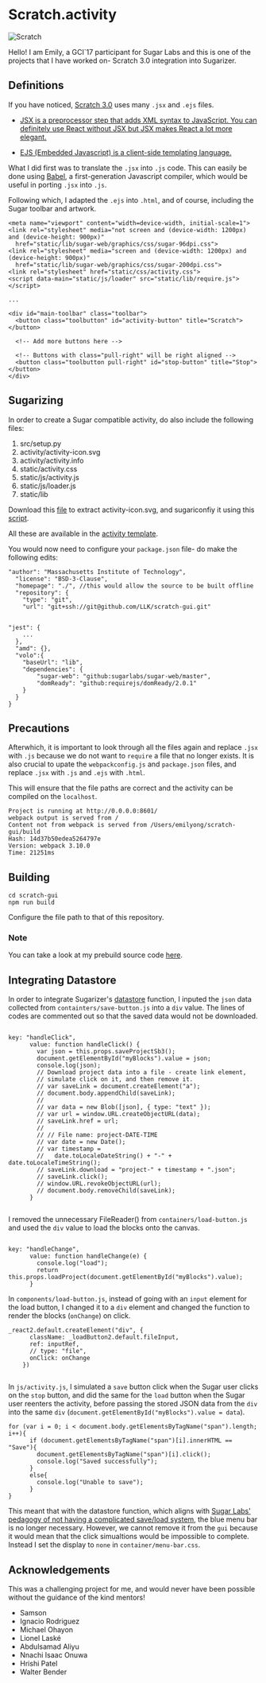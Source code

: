 # Scratch.activity
![Scratch](http://i68.tinypic.com/103zn7s.png)

Hello! I am Emily, a GCI`17 participant for Sugar Labs and this is one of the projects that I have worked on- Scratch 3.0 integration into Sugarizer.

## Definitions

If you have noticed, [Scratch 3.0](https://github.com/LLK/scratch-gui) uses many `.jsx` and `.ejs` files. 

+ [JSX is a preprocessor step that adds XML syntax to JavaScript. You can definitely use React without JSX but JSX makes React a lot more elegant.](http://buildwithreact.com/tutorial/jsx)

+ [EJS (Embedded Javascript) is a client-side templating language.](http://www.embeddedjs.com/)

What I did first was to translate the `.jsx` into `.js` code. This can easily be done using [Babel](https://babeljs.io/), a first-generation Javascript compiler, which would be useful in porting `.jsx` into `.js`.

Following which, I adapted the `.ejs` into `.html`, and of course, including the Sugar toolbar and artwork.

```
<meta name="viewport" content="width=device-width, initial-scale=1">
<link rel="stylesheet" media="not screen and (device-width: 1200px) and (device-height: 900px)"
  href="static/lib/sugar-web/graphics/css/sugar-96dpi.css">
<link rel="stylesheet" media="screen and (device-width: 1200px) and (device-height: 900px)"
  href="static/lib/sugar-web/graphics/css/sugar-200dpi.css">
<link rel="stylesheet" href="static/css/activity.css">
<script data-main="static/js/loader" src="static/lib/require.js"></script>

...

<div id="main-toolbar" class="toolbar">
  <button class="toolbutton" id="activity-button" title="Scratch"></button>

  <!-- Add more buttons here -->

  <!-- Buttons with class="pull-right" will be right aligned -->
  <button class="toolbutton pull-right" id="stop-button" title="Stop"></button>
</div>

```

## Sugarizing 

In order to create a Sugar compatible activity, do also include the following files:

1. src/setup.py
2. activity/activity-icon.svg 
3. activity/activity.info
4. static/activity.css
5. static/js/activity.js
6. static/js/loader.js
7. static/lib

Download this [file](http://wiki.laptop.org/go/File:Scratch-25.xo) to extract activity-icon.svg, and sugariconfiy it using this [script](https://github.com/sugarlabs/sugar-docs/blob/master/sugar-iconify.md).

All these are available in the [activity template](https://github.com/llaske/sugarizer/tree/master/activities/ActivityTemplate).

You would now need to configure your `package.json` file- do make the following edits:

```
"author": "Massachusetts Institute of Technology",
  "license": "BSD-3-Clause",
  "homepage": "./", //this would allow the source to be built offline
  "repository": {
    "type": "git",
    "url": "git+ssh://git@github.com/LLK/scratch-gui.git"
   
```

```
"jest": {
    ...
  },
  "amd": {},
  "volo":{
    "baseUrl": "lib",
    "dependencies": {
        "sugar-web": "github:sugarlabs/sugar-web/master",
        "domReady": "github:requirejs/domReady/2.0.1"
    }
  }
}
```

## Precautions

Afterwhich, it is important to look through all the files again and replace `.jsx` with `.js` because we do not want to `require` a file that no longer exists. It is also crucial to upate the `webpackconfig.js` and `package.json` files, and replace `.jsx` with `.js` and `.ejs` with `.html`.

This will ensure that the file paths are correct and the activity can be compiled on the `localhost`. 

```
Project is running at http://0.0.0.0:8601/
webpack output is served from /
Content not from webpack is served from /Users/emilyong/scratch-gui/build
Hash: 14d37b50edea5264797e
Version: webpack 3.10.0
Time: 21251ms
```

## Building

```
cd scratch-gui
npm run build
```

Configure the file path to that of this repository.

### Note

You can take a look at my prebuild source code [here](https://github.com/EmilyOng/scratch-source/tree/master).

## Integrating Datastore

In order to integrate Sugarizer's [datastore](https://github.com/llaske/sugarizer/tree/master/activities/ActivityTemplate/lib/sugar-web/datastore) function, I inputed the `json` data collected from `containters/save-button.js` into a `div` value. The lines of codes are commented out so that the saved data would not be downloaded.

```

key: "handleClick",
      value: function handleClick() {
        var json = this.props.saveProjectSb3();
        document.getElementById("myBlocks").value = json;
        console.log(json);
        // Download project data into a file - create link element,
        // simulate click on it, and then remove it.
        // var saveLink = document.createElement("a");
        // document.body.appendChild(saveLink);
        //
        // var data = new Blob([json], { type: "text" });
        // var url = window.URL.createObjectURL(data);
        // saveLink.href = url;
        //
        // // File name: project-DATE-TIME
        // var date = new Date();
        // var timestamp =
        //   date.toLocaleDateString() + "-" + date.toLocaleTimeString();
        // saveLink.download = "project-" + timestamp + ".json";
        // saveLink.click();
        // window.URL.revokeObjectURL(url);
        // document.body.removeChild(saveLink);
      }
      
```

I removed the unnecessary FileReader() from `containers/load-button.js` and used the `div` value to load the blocks onto the canvas.

```

key: "handleChange",
      value: function handleChange(e) {
        console.log("load");
        return this.props.loadProject(document.getElementById("myBlocks").value);
      }

```

In `components/load-button.js`, instead of going with an `input` element for the load button, I changed it to a `div` element and changed the function to render the blocks (`onChange`) on click.

```
_react2.default.createElement("div", {
      className: _loadButton2.default.fileInput,
      ref: inputRef,
      // type: "file",
      onClick: onChange
    })
    
```
In `js/activity.js`, I simulated a `save` button click when the Sugar user clicks on the `stop` button, and did the same for the `load` button when the Sugar user reenters the activity, before passing the stored JSON data from the `div` into the same `div` (`document.getElementById("myBlocks").value = data`).

```
for (var i = 0; i < document.body.getElementsByTagName("span").length; i++){
      if (document.getElementsByTagName("span")[i].innerHTML == "Save"){
        document.getElementsByTagName("span")[i].click();
        console.log("Saved successfully");
      }
      else{
        console.log("Unable to save");
      }
}

```

This meant that with the datastore function, which aligns with [Sugar Labs' pedagogy of not having a complicated save/load system](https://wiki.sugarlabs.org/go/Human_Interface_Guidelines/The_Sugar_Interface), the blue menu bar is no longer necessary. However, we cannot remove it from the `gui` because it would mean that the click simualtions would be impossible to complete. Instead I set the display to `none` in `container/menu-bar.css`.

## Acknowledgements

This was a challenging project for me, and would never have been possible without the guidance of the kind mentors! 

+ Samson
+ Ignacio Rodriguez
+ Michael Ohayon
+ Lionel Laské
+ Abdulsamad Aliyu
+ Nnachi Isaac Onuwa
+ Hrishi Patel
+ Walter Bender
